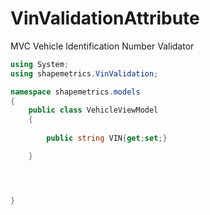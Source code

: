 # VinValidationAttribute
MVC Vehicle Identification Number Validator


```csharp
using System;
using shapemetrics.VinValidation;

namespace shapemetrics.models
{
	public class VehicleViewModel
	{
		
		public string VIN{get;set;}

	}




}
```